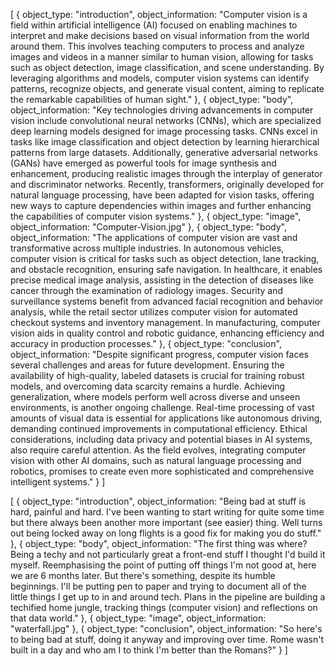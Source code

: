 [
{
    object_type: "introduction",
    object_information: "Computer vision is a field within artificial intelligence (AI) focused on enabling machines to interpret and make decisions based on visual information from the world around them. This involves teaching computers to process and analyze images and videos in a manner similar to human vision, allowing for tasks such as object detection, image classification, and scene understanding. By leveraging algorithms and models, computer vision systems can identify patterns, recognize objects, and generate visual content, aiming to replicate the remarkable capabilities of human sight."
},
{
    object_type: "body",
    object_information: "Key technologies driving advancements in computer vision include convolutional neural networks (CNNs), which are specialized deep learning models designed for image processing tasks. CNNs excel in tasks like image classification and object detection by learning hierarchical patterns from large datasets. Additionally, generative adversarial networks (GANs) have emerged as powerful tools for image synthesis and enhancement, producing realistic images through the interplay of generator and discriminator networks. Recently, transformers, originally developed for natural language processing, have been adapted for vision tasks, offering new ways to capture dependencies within images and further enhancing the capabilities of computer vision systems."
},
{
    object_type: "image",
    object_information: "Computer-Vision.jpg"
},
{
    object_type: "body",
    object_information: "The applications of computer vision are vast and transformative across multiple industries. In autonomous vehicles, computer vision is critical for tasks such as object detection, lane tracking, and obstacle recognition, ensuring safe navigation. In healthcare, it enables precise medical image analysis, assisting in the detection of diseases like cancer through the examination of radiology images. Security and surveillance systems benefit from advanced facial recognition and behavior analysis, while the retail sector utilizes computer vision for automated checkout systems and inventory management. In manufacturing, computer vision aids in quality control and robotic guidance, enhancing efficiency and accuracy in production processes."
},
{
    object_type: "conclusion",
    object_information: "Despite significant progress, computer vision faces several challenges and areas for future development. Ensuring the availability of high-quality, labeled datasets is crucial for training robust models, and overcoming data scarcity remains a hurdle. Achieving generalization, where models perform well across diverse and unseen environments, is another ongoing challenge. Real-time processing of vast amounts of visual data is essential for applications like autonomous driving, demanding continued improvements in computational efficiency. Ethical considerations, including data privacy and potential biases in AI systems, also require careful attention. As the field evolves, integrating computer vision with other AI domains, such as natural language processing and robotics, promises to create even more sophisticated and comprehensive intelligent systems."
}
]


[
{
    object_type: "introduction",
    object_information: "Being bad at stuff is hard, painful and hard. I've been wanting to start writing for quite some time but there always been another more important (see easier) thing. Well turns out being locked away on long flights is a good fix for making you do stuff."
},
{
    object_type: "body",
    object_information: "The first thing was where? Being a techy and not particularly great a front-end stuff I thought I'd build it myself. Reemphasising the point of putting off things I'm not good at, here we are 6 months later. But there's something, despite its humble beginnings. I'll be putting pen to paper and trying to document all of the little things I get up to in and around tech. Plans in the pipeline are building a techified home jungle, tracking things (computer vision) and reflections on that data world."
},
{
    object_type: "image",
    object_information: "waterfall.jpg"
},
{
    object_type: "conclusion",
    object_information: "So here's to being bad at stuff, doing it anyway and improving over time. Rome wasn't built in a day and who am I to think I'm better than the Romans?"
}
]